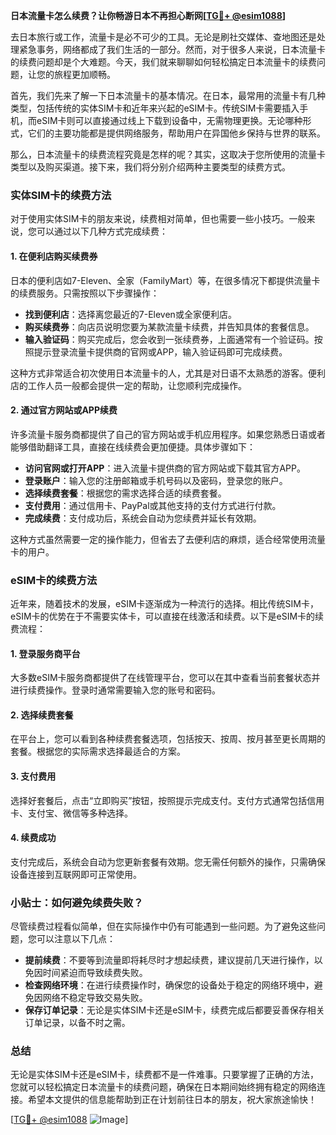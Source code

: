 **日本流量卡怎么续费？让你畅游日本不再担心断网[[TG💪+ @esim1088](https://t.me/s/esim1088)]**

去日本旅行或工作，流量卡是必不可少的工具。无论是刷社交媒体、查地图还是处理紧急事务，网络都成了我们生活的一部分。然而，对于很多人来说，日本流量卡的续费问题却是个大难题。今天，我们就来聊聊如何轻松搞定日本流量卡的续费问题，让您的旅程更加顺畅。

首先，我们先来了解一下日本流量卡的基本情况。在日本，最常用的流量卡有几种类型，包括传统的实体SIM卡和近年来兴起的eSIM卡。传统SIM卡需要插入手机，而eSIM卡则可以直接通过线上下载到设备中，无需物理更换。无论哪种形式，它们的主要功能都是提供网络服务，帮助用户在异国他乡保持与世界的联系。

那么，日本流量卡的续费流程究竟是怎样的呢？其实，这取决于您所使用的流量卡类型以及购买渠道。接下来，我们将分别介绍两种主要类型的续费方式。

### 实体SIM卡的续费方法

对于使用实体SIM卡的朋友来说，续费相对简单，但也需要一些小技巧。一般来说，您可以通过以下几种方式完成续费：

#### 1. 在便利店购买续费券

日本的便利店如7-Eleven、全家（FamilyMart）等，在很多情况下都提供流量卡的续费服务。只需按照以下步骤操作：

- **找到便利店**：选择离您最近的7-Eleven或全家便利店。
- **购买续费券**：向店员说明您要为某款流量卡续费，并告知具体的套餐信息。
- **输入验证码**：购买完成后，您会收到一张续费券，上面通常有一个验证码。按照提示登录流量卡提供商的官网或APP，输入验证码即可完成续费。

这种方式非常适合初次使用日本流量卡的人，尤其是对日语不太熟悉的游客。便利店的工作人员一般都会提供一定的帮助，让您顺利完成操作。

#### 2. 通过官方网站或APP续费

许多流量卡服务商都提供了自己的官方网站或手机应用程序。如果您熟悉日语或者能够借助翻译工具，直接在线续费会更加便捷。具体步骤如下：

- **访问官网或打开APP**：进入流量卡提供商的官方网站或下载其官方APP。
- **登录账户**：输入您的注册邮箱或手机号码以及密码，登录您的账户。
- **选择续费套餐**：根据您的需求选择合适的续费套餐。
- **支付费用**：通过信用卡、PayPal或其他支持的支付方式进行付款。
- **完成续费**：支付成功后，系统会自动为您续费并延长有效期。

这种方式虽然需要一定的操作能力，但省去了去便利店的麻烦，适合经常使用流量卡的用户。

### eSIM卡的续费方法

近年来，随着技术的发展，eSIM卡逐渐成为一种流行的选择。相比传统SIM卡，eSIM卡的优势在于不需要实体卡，可以直接在线激活和续费。以下是eSIM卡的续费流程：

#### 1. 登录服务商平台

大多数eSIM卡服务商都提供了在线管理平台，您可以在其中查看当前套餐状态并进行续费操作。登录时通常需要输入您的账号和密码。

#### 2. 选择续费套餐

在平台上，您可以看到各种续费套餐选项，包括按天、按周、按月甚至更长周期的套餐。根据您的实际需求选择最适合的方案。

#### 3. 支付费用

选择好套餐后，点击“立即购买”按钮，按照提示完成支付。支付方式通常包括信用卡、支付宝、微信等多种选择。

#### 4. 续费成功

支付完成后，系统会自动为您更新套餐有效期。您无需任何额外的操作，只需确保设备连接到互联网即可正常使用。

### 小贴士：如何避免续费失败？

尽管续费过程看似简单，但在实际操作中仍有可能遇到一些问题。为了避免这些问题，您可以注意以下几点：

- **提前续费**：不要等到流量即将耗尽时才想起续费，建议提前几天进行操作，以免因时间紧迫而导致续费失败。
- **检查网络环境**：在进行续费操作时，确保您的设备处于稳定的网络环境中，避免因网络不稳定导致交易失败。
- **保存订单记录**：无论是实体SIM卡还是eSIM卡，续费完成后都要妥善保存相关订单记录，以备不时之需。

### 总结

无论是实体SIM卡还是eSIM卡，续费都不是一件难事。只要掌握了正确的方法，您就可以轻松搞定日本流量卡的续费问题，确保在日本期间始终拥有稳定的网络连接。希望本文提供的信息能帮助到正在计划前往日本的朋友，祝大家旅途愉快！

[[TG💪+ @esim1088](https://t.me/s/esim1088) ![Image](https://i.postimg.cc/4NQfJmqS/Snipaste-2025-05-13-00-14-12.png)]